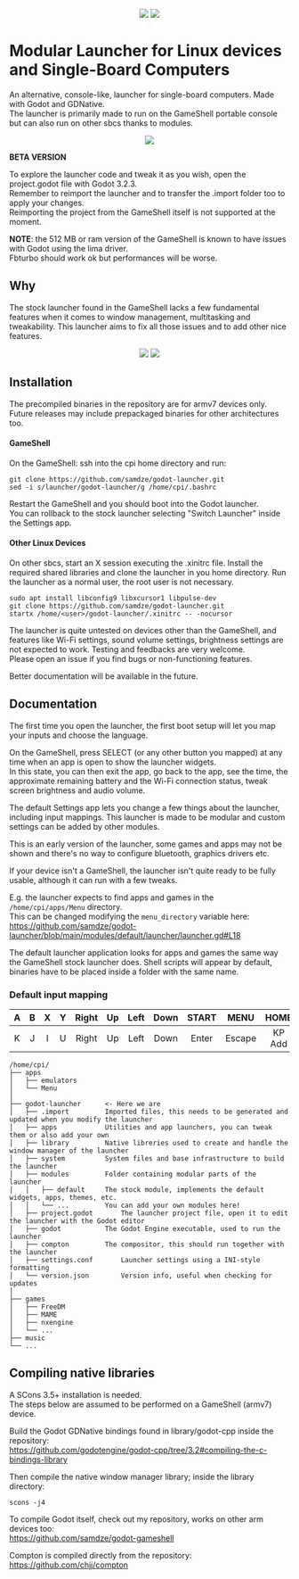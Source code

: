 <p align="center">
	<img src="https://i.imgur.com/kdU1ezB.gif" />
	<img src="https://i.imgur.com/Qw2MiJb.gif" />
</p>

# Modular Launcher for Linux devices and Single-Board Computers
An alternative, console-like, launcher for single-board computers. Made with Godot and GDNative.<br>
The launcher is primarily made to run on the GameShell portable console but can also run on other sbcs thanks to modules.<br>

<p align="center">
	<img src="https://i.imgur.com/BgUXz5O.gif" />
</p>

**BETA VERSION**

To explore the launcher code and tweak it as you wish, open the project.godot file with Godot 3.2.3.<br>
Remember to reimport the launcher and to transfer the .import folder too to apply your changes.<br>
Reimporting the project from the GameShell itself is not supported at the moment.

**NOTE**: the 512 MB or ram version of the GameShell is known to have issues with Godot using the lima driver.<br>
Fbturbo should work ok but performances will be worse.

## Why
The stock launcher found in the GameShell lacks a few fundamental features when it comes to window management, multitasking and tweakability.
This launcher aims to fix all those issues and to add other nice features.

<p align="center">
	<img src="https://i.imgur.com/WiazXsL.png" />
	<img src="https://i.imgur.com/g2naCtR.png" />
</p>

## Installation
The precompiled binaries in the repository are for armv7 devices only.
Future releases may include prepackaged binaries for other architectures too.

#### GameShell
On the GameShell: ssh into the cpi home directory and run:
```
git clone https://github.com/samdze/godot-launcher.git
sed -i s/launcher/godot-launcher/g /home/cpi/.bashrc
```
Restart the GameShell and you should boot into the Godot launcher.<br>
You can rollback to the stock launcher selecting "Switch Launcher" inside the Settings app.

#### Other Linux Devices
On other sbcs, start an X session executing the .xinitrc file.
Install the required shared libraries and clone the launcher in you home directory.
Run the launcher as a normal user, the root user is not necessary.
```
sudo apt install libconfig9 libxcursor1 libpulse-dev
git clone https://github.com/samdze/godot-launcher.git
startx /home/<user>/godot-launcher/.xinitrc -- -nocursor
```
The launcher is quite untested on devices other than the GameShell, and features like Wi-Fi settings, sound volume settings, brightness settings are not expected to work.
Testing and feedbacks are very welcome.<br>
Please open an issue if you find bugs or non-functioning features.

Better documentation will be available in the future.

## Documentation
The first time you open the launcher, the first boot setup will let you map your inputs and choose the language.

On the GameShell, press SELECT (or any other button you mapped) at any time when an app is open to show the launcher widgets.<br>
In this state, you can then exit the app, go back to the app, see the time, the approximate remaining battery and the Wi-Fi connection status, tweak screen brightness and audio volume.

The default Settings app lets you change a few things about the launcher, including input mappings.
This launcher is made to be modular and custom settings can be added by other modules.

This is an early version of the launcher, some games and apps may not be shown and there's no way to configure bluetooth, graphics drivers etc.

If your device isn't a GameShell, the launcher isn't quite ready to be fully usable, although it can run with a few tweaks.<br>

E.g. the launcher expects to find apps and games in the `/home/cpi/apps/Menu` directory.<br>
This can be changed modifying the `menu_directory` variable here:<br>
https://github.com/samdze/godot-launcher/blob/main/modules/default/launcher/launcher.gd#L18

The default launcher application looks for apps and games the same way the GameShell stock launcher does.
Shell scripts will appear by default, binaries have to be placed inside a folder with the same name.

### Default input mapping
|   A | B   | X   |   Y |Right| Up  | Left| Down|START| MENU| HOME|
| :-: | :-: | :-: | :-: | :-: | :-: | :-: | :-: | :-: | :-: | :-: |
| K | J | I | U | Right | Up | Left | Down | Enter | Escape | KP Add |

```
/home/cpi/
├── apps
│   ├── emulators
│   └── Menu
│
├── godot-launcher 		<- Here we are
│   ├── .import			Imported files, this needs to be generated and updated when you modify the launcher
│   ├── apps			Utilities and app launchers, you can tweak them or also add your own
│   ├── library			Native libreries used to create and handle the window manager of the launcher
│   ├── system			System files and base infrastructure to build the launcher
│   ├── modules			Folder containing modular parts of the launcher
│   │   ├── default		The stock module, implements the default widgets, apps, themes, etc.
│   │   └── ...			You can add your own modules here!
│   ├── project.godot		The launcher project file, open it to edit the launcher with the Godot editor
│   ├── godot			The Godot Engine executable, used to run the launcher
│   ├── compton			The compositor, this should run together with the launcher
│   ├── settings.conf		Launcher settings using a INI-style formatting
│   └── version.json		Version info, useful when checking for updates
│
├── games
│   ├── FreeDM
│   ├── MAME
│   ├── nxengine
│   └── ...
├── music
└── ...
```

## Compiling native libraries
A SCons 3.5+ installation is needed.<br>
The steps below are assumed to be performed on a GameShell (armv7) device.

Build the Godot GDNative bindings found in library/godot-cpp inside the repository:<br>
https://github.com/godotengine/godot-cpp/tree/3.2#compiling-the-c-bindings-library

Then compile the native window manager library; inside the library directory:
```
scons -j4
```

To compile Godot itself, check out my repository, works on other arm devices too:<br>
https://github.com/samdze/godot-gameshell

Compton is compiled directly from the repository:<br>
https://github.com/chjj/compton
